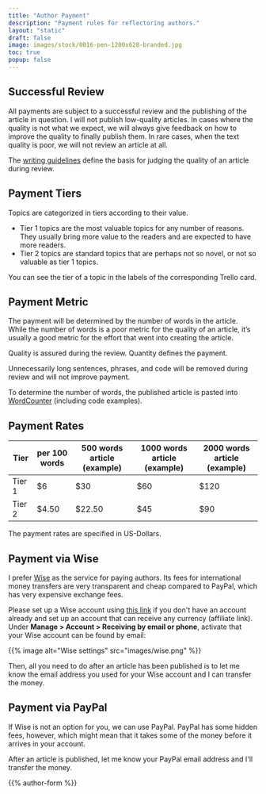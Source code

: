 ```yaml
---
title: "Author Payment"
description: "Payment rules for reflectoring authors."
layout: "static"
draft: false
image: images/stock/0016-pen-1200x628-branded.jpg
toc: true
popup: false
---
```


## Successful Review

All payments are subject to a successful review and the publishing of the article in question. I will not publish low-quality articles. In cases where the quality is not what we expect, we will always give feedback on how to improve the quality to finally publish them. In rare cases, when the text quality is poor, we will not review an article at all.

The [writing guidelines](/contribute/writing-guide/) define the basis for judging the quality of an article during review.

## Payment Tiers

Topics are categorized in tiers according to their value.

-   Tier 1 topics are the most valuable topics for any number of reasons. They usually bring more value to the readers and are expected to have more readers.
-   Tier 2 topics are standard topics that are perhaps not so novel, or not so valuable as tier 1 topics.


You can see the tier of a topic in the labels of the corresponding Trello card.

## Payment Metric

The payment will be determined by the number of words in the article. While the number of words is a poor metric for the quality of an article, it’s usually a good metric for the effort that went into creating the article.

Quality is assured during the review. Quantity defines the payment.

Unnecessarily long sentences, phrases, and code will be removed during review and will not improve payment.

To determine the number of words, the published article is pasted into [WordCounter](https://wordcounter.net) (including code examples).

## Payment Rates

| Tier | per 100 words | 500 words article (example) | 1000 words article (example) | 2000 words article (example) |
|-----|----------------|-----------------------------|------------------------------|------------------------------|
| Tier 1 | $6 | $30                         | $60                          | $120                         |
| Tier 2 | $4.50 | $22.50                      | $45                          | $90                          |

The payment rates are specified in US-Dollars.

## Payment via Wise

I prefer [Wise](https://wise.com/invite/u/tomh430) as the service for paying authors. Its fees for international money transfers are very transparent and cheap compared to PayPal, which has very expensive exchange fees.

Please set up a Wise account using [this link](https://wise.com/invite/u/tomh430) if you don't have an account already and set up an account that can receive any currency (affiliate link). Under **Manage > Account > Receiving by email or phone**, activate that your Wise account can be found by email:

{{% image alt="Wise settings" src="images/wise.png" %}}

Then, all you need to do after an article has been published is to let me know the email address you used for your Wise account and I can transfer the money.

## Payment via PayPal

If Wise is not an option for you, we can use PayPal. PayPal has some hidden fees, however, which might mean that it takes some of the money before it arrives in your account.

After an article is published, let me know your PayPal email address and I'll transfer the money.

{{% author-form %}}